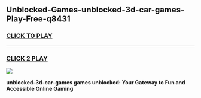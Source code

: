 
## Unblocked-Games-unblocked-3d-car-games-Play-Free-q8431
<h3>
<a href="https://premium76.site?title=unblocked-3d-car-games&ref=22A">CLICK TO PLAY</a></h3>
<hr>

<h3>
<a href="https://premium76.site?title=unblocked-3d-car-games&ref=22A">CLICK 2 PLAY</a>
  
</h3>

<a href="https://premium76.site?title=unblocked-3d-car-games&ref=22A"><img src="https://clearcache.store/games.png"></a>


**unblocked-3d-car-games games unblocked: Your Gateway to Fun and Accessible Online Gaming**
